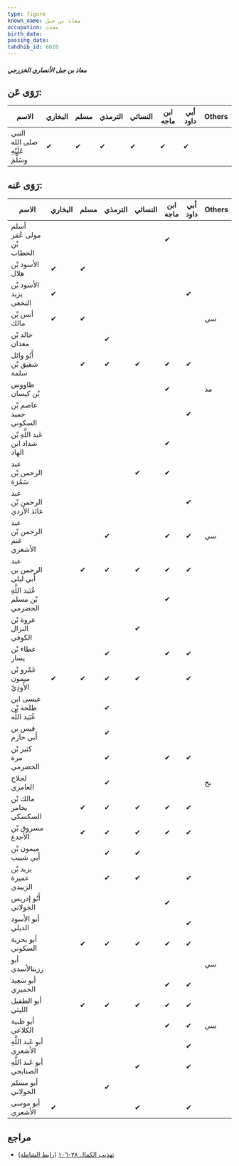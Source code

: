 ```yaml
---
type: figure
known_name: معاذ بن جبل
occupation: محدث
birth_date:
passing_date:
tahdhib_id: 6020
---
```

##### معاذ بن جبل الأنصاري الخزرجي

## رَوَى عَن:
| الاسم                            | البخاري | مسلم | الترمذي | النسائي | ابن ماجه | أبي داود | Others |
| -------------------------------- | ------- | ---- | ------- | ------- | -------- | -------- | ------ |
| النبي صلى الله عَلَيْهِ وسَلَّمَ | ✔       | ✔    | ✔       | ✔       | ✔        | ✔        |        |
## رَوَى عَنه:
| الاسم                           | البخاري | مسلم | الترمذي | النسائي | ابن ماجه | أبي داود | Others |
| ------------------------------- | ------- | ---- | ------- | ------- | -------- | -------- | ------ |
| أسلم مولى عُمَر بْن الخطاب      |         |      |         |         | ✔        |          |        |
| الأسود بْن هلال                 | ✔       | ✔    |         |         |          |          |        |
| الأسود بْن يزيد النخعي          | ✔       |      |         |         |          | ✔        |        |
| أنس بْن مالك                    | ✔       | ✔    |         |         |          |          | سي     |
| خالد بْن معدان                  |         |      | ✔       |         |          |          |        |
| أَبُو وائل شقيق بْن سلمة        |         | ✔    | ✔       | ✔       | ✔        | ✔        |        |
| طاووس بْن كيسان                 |         |      |         |         | ✔        |          | مد     |
| عاصم بْن حميد السكوني           |         |      |         |         |          | ✔        |        |
| عَبد اللَّهِ بْن شداد ابن الهاد |         |      |         |         | ✔        |          |        |
| عبد الرحمن بْن سَمُرَة          |         |      |         | ✔       | ✔        |          |        |
| عبد الرحمن بْن عائذ الأزدي      |         |      |         |         |          | ✔        |        |
| عبد الرحمن بْن غنم الأشعري      |         |      | ✔       |         | ✔        | ✔        | سي     |
| عبد الرحمن بن أَبي ليلى         |         | ✔    | ✔       | ✔       | ✔        | ✔        |        |
| عُبَيد اللَّهِ بْن مسلم الحضرمي |         |      |         |         | ✔        |          |        |
| عروة بْن النزال الكوفي          |         |      |         | ✔       |          |          |        |
| عطاء بْن يسار                   |         |      | ✔       |         | ✔        | ✔        |        |
| عَمْرو بْن ميمون الأَودِيّ      | ✔       | ✔    | ✔       | ✔       |          | ✔        |        |
| عيسى ابن طلحة بْن عُبَيد اللَّه |         |      | ✔       |         |          |          |        |
| قيس بن أَبي حازم                |         |      | ✔       |         |          |          |        |
| كثير بْن مرة الحضرمي            |         |      | ✔       |         | ✔        | ✔        |        |
| لجلاج العامري                   |         |      | ✔       |         |          |          | بخ     |
| مالك بْن يخامر السكسكي          |         | ✔    | ✔       | ✔       | ✔        | ✔        |        |
| مسروق بْن الأجدع                |         | ✔    | ✔       | ✔       | ✔        | ✔        |        |
| ميمون بْن أَبي شبيب             |         |      | ✔       | ✔       |          |          |        |
| يزيد بْن عميرة الزبيدي          |         |      | ✔       | ✔       |          | ✔        |        |
| أَبُو إدريس الخولاني            |         |      |         |         | ✔        |          |        |
| أبو الأسود الديلي               |         |      |         |         |          | ✔        |        |
| أبو بحرية السكوني               |         | ✔    | ✔       | ✔       | ✔        | ✔        |        |
| أبو رزينالأسدي                  |         |      |         |         |          |          | سي     |
| أبو سَعِيد الحميري              |         |      |         |         | ✔        | ✔        |        |
| أبو الطفيل الليثي               |         | ✔    | ✔       | ✔       | ✔        | ✔        |        |
| أبو ظبية الكلاعي                |         |      |         |         | ✔        | ✔        | سي     |
| أبو عَبد اللَّهِ الأشعري        |         |      |         |         |          | ✔        |        |
| أبو عَبد اللَّهِ الصنابحي       |         |      |         | ✔       |          | ✔        |        |
| أبو مسلم الخولاني               |         |      | ✔       |         |          |          |        |
| أبو موسى الأشعري                | ✔       |      |         | ✔       |          | ✔        |        |
## مراجع
- [تهذيب الكمال ٢٨-١٠٦](obsidian://open?vault=Tahdhib-al-Kamal&file=Figures/٦٠٢٠-معاذ%20بن%20جبل%20الأنصاري%20الخزرجي) ([رابط الشاملة](https://shamela.ws/book/3722/15081))